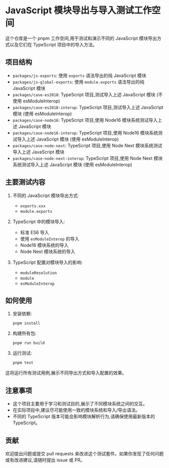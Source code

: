 # JavaScript 模块导出与导入测试工作空间

这个仓库是一个 pnpm 工作空间,用于测试和演示不同的 JavaScript 模块导出方式以及它们在 TypeScript 项目中的导入方法。

## 项目结构

- `packages/js-exports`: 使用 `exports` 语法导出的纯 JavaScript 模块
- `packages/js-global-exports`: 使用 `module.exports` 语法导出的纯 JavaScript 模块
- `packages/case-es2018`: TypeScript 项目,测试导入上述 JavaScript 模块 (不使用 esModuleInterop)
- `packages/case-es2018-interop`: TypeScript 项目,测试导入上述 JavaScript 模块 (使用 esModuleInterop)
- `packages/case-node16`: TypeScript 项目,使用 Node16 模块系统测试导入上述 JavaScript 模块
- `packages/case-node16-interop`: TypeScript 项目,使用 Node16 模块系统测试导入上述 JavaScript 模块 (使用 esModuleInterop)
- `packages/case-node-next`: TypeScript 项目,使用 Node Next 模块系统测试导入上述 JavaScript 模块
- `packages/case-node-next-interop`: TypeScript 项目,使用 Node Next 模块系统测试导入上述 JavaScript 模块 (使用 esModuleInterop)

## 主要测试内容

1. 不同的 JavaScript 模块导出方式:
   - `exports.xxx`
   - `module.exports`

2. TypeScript 中的模块导入:
   - 标准 ES6 导入
   - 使用 `esModuleInterop` 的导入
   - Node16 模块系统的导入
   - Node Next 模块系统的导入

3. TypeScript 配置对模块导入的影响:
   - `moduleResolution`
   - `module`
   - `esModuleInterop`

## 如何使用

1. 安装依赖:
   ```
   pnpm install
   ```

2. 构建所有包:
   ```
   pnpm run build
   ```

3. 运行测试:
   ```
   pnpm test
   ```

这将运行所有测试用例,展示不同导出方式和导入配置的效果。

## 注意事项

- 这个项目主要用于学习和测试目的,展示了不同模块系统之间的交互。
- 在实际项目中,建议尽可能使用一致的模块系统和导入/导出语法。
- 不同的 TypeScript 版本可能会影响模块解析行为,请确保使用最新版本的 TypeScript。

## 贡献

欢迎提出问题或提交 pull requests 来改进这个测试套件。如果你发现了任何问题或有改进建议,请随时提出 issue 或 PR。
